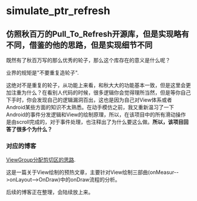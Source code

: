 # simulate_ptr_refresh

## 仿照秋百万的Pull_To_Refresh开源库，但是实现略有不同，借鉴的他的思路，但是实现细节不同

既然有了秋百万写的那么优秀的轮子，那么这个库存在的意义是什么呢？

业界的规矩是"不要重复造轮子".

这绝对不是重复的轮子，从功能上来看，和秋大大的功能基本一致，但是这里会更加注重为什么？在看别人代码的时候，很多逻辑你会觉得理所当然，但是等你自己下手时，你会发现自己的逻辑漏洞百出，这也是因为自己对View体系或者Android某些方面的知识不太熟悉。在动手模仿之前，我又重新温习了一下Android的事件分发逻辑和View的绘制原理，所以，在该项目中的所有滑动操作是由scroll完成的，对于事件处理，也注释出了为什么要这么做。**所以，该项目回答了很多个为什么？**



### 对应的博客

[ViewGroup分配剪切区的思路](http://www.jianshu.com/p/31f31e4d70b7).

这是一篇关于View绘制的预热文章，主要针对View绘制三部曲(onMeasur-->onLayout-->OnDraw)中的onDraw流程的分析。

后续的博客正在整理，会陆续放上来。

